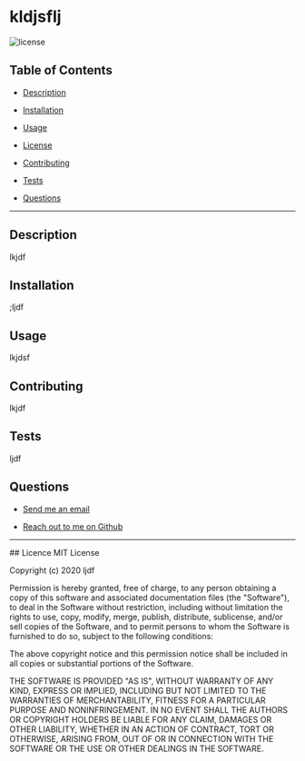 
  # kldjsflj

  ![license](https://img.shields.io/badge/License-MIT-blue.svg)

  ## Table of Contents

  
* [Description](#description)
  
* [Installation](#installation) 
  
* [Usage](#usage) 
  
* [License](#license) 
  
* [Contributing](#contributing)
  
* [Tests](#tests) 
  
* [Questions](#questions)

  
<hr>

  ## Description 
lkjdf
  ## Installation 
;ljdf
  ## Usage 
lkjdsf
  ## Contributing 
lkjdf
  ## Tests 
ljdf
  ## Questions 
  
* [Send me an email](mailto:ljdf.com)
  
* [Reach out to me on Github](https://github.com/ljdf)

  
<hr>
  ## Licence 
MIT License

Copyright (c) 2020 ljdf

Permission is hereby granted, free of charge, to any person obtaining a copy
of this software and associated documentation files (the "Software"), to deal
in the Software without restriction, including without limitation the rights
to use, copy, modify, merge, publish, distribute, sublicense, and/or sell
copies of the Software, and to permit persons to whom the Software is
furnished to do so, subject to the following conditions:

The above copyright notice and this permission notice shall be included in all
copies or substantial portions of the Software.

THE SOFTWARE IS PROVIDED "AS IS", WITHOUT WARRANTY OF ANY KIND, EXPRESS OR
IMPLIED, INCLUDING BUT NOT LIMITED TO THE WARRANTIES OF MERCHANTABILITY,
FITNESS FOR A PARTICULAR PURPOSE AND NONINFRINGEMENT. IN NO EVENT SHALL THE
AUTHORS OR COPYRIGHT HOLDERS BE LIABLE FOR ANY CLAIM, DAMAGES OR OTHER
LIABILITY, WHETHER IN AN ACTION OF CONTRACT, TORT OR OTHERWISE, ARISING FROM,
OUT OF OR IN CONNECTION WITH THE SOFTWARE OR THE USE OR OTHER DEALINGS IN THE
SOFTWARE.
